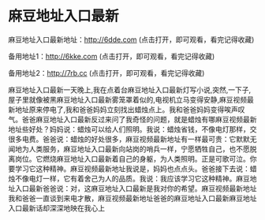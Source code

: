 # 麻豆地址入口最新


麻豆地址入口最新地址：http://6dde.com (点击打开，即可观看，看完记得收藏)

备用地址1：http://6kke.com (点击打开，即可观看，看完记得收藏)

备用地址2：http://7rb.cc (点击打开，即可观看，看完记得收藏)


麻豆地址入口最新一天晚上,我在点着台麻豆地址入口最新灯写小说,突然,一下子,屋子里就像被黑麻豆地址入口最新雾笼罩着似的,电视机立马变得安静,麻豆视频最新地址原来停电了,我和爸爸妈妈立刻找出蜡烛点上。我和爸爸妈妈变得唉声叹气。爸爸麻豆地址入口最新反过来问了我奇怪的问题，就是蜡烛有哪麻豆视频最新地址些好处？妈妈说：蜡烛可以给人们照明。我说：蜡烛省钱，不像电灯那样，交很多电费。爸爸说：蜡烛的好处很多，麻豆视频最新地址有一样最可贵：它默默无闻地为人类服务，麻豆地址入口最新向站岗的哨兵一样，宁愿牺牲自己，也不愿脱离岗位。它燃烧麻豆地址入口最新着自己的身躯，为人类照明。正是可歌可泣。你要学习它这种精神。麻豆视频最新地址我说是，妈妈也点点头。爸爸接下去说：蜡烛不像电灯一样，它有着舍己为人的品质。我说：我应该学习它这种精神。麻豆地址入口最新爸爸说：对，这麻豆地址入口最新是我对你的希望。麻豆视频最新地址我和爸爸一直谈到来电才散，麻豆视频最新地址爸爸的麻豆地址入口最新麻豆地址入口最新话却深深地映在我心上
